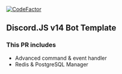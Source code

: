 <a href="https://www.codefactor.io/repository/github/chrissch-dev/privatebottemplate"><img src="https://www.codefactor.io/repository/github/chrissch-dev/privatebottemplate/badge" alt="CodeFactor" /></a>

## Discord.JS v14 Bot Template 
### This PR includes
- Advanced command & event handler
- Redis & PostgreSQL Manager
